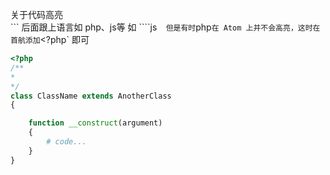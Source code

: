 
关于代码高亮  
\`\`\` 后面跟上语言如 php、js等  如 ````js`  
但是有时 `php` 在 Atom 上并不会高亮，这时在首航添加 `<?php` 即可  
```php
<?php
/**
*
*/
class ClassName extends AnotherClass
{

	function __construct(argument)
	{
		# code...
	}
}
```
